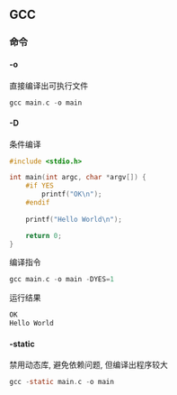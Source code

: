 <!--
 * @Description: 
 * @Version: 1.0
 * @Author: DaLao
 * @Email: dalao@xxx.com
 * @Date: 2022-05-21 23:09:51
 * @LastEditors: Li Yuanhao
 * @LastEditTime: 2023-03-09 01:34:10
-->

## GCC


### 命令


#### -o

直接编译出可执行文件

```c
gcc main.c -o main
```


#### -D

条件编译

```c++
#include <stdio.h>

int main(int argc, char *argv[]) {
    #if YES
        printf("OK\n");
    #endif
    
    printf("Hello World\n");

    return 0;
}
```

编译指令

```c
gcc main.c -o main -DYES=1
```

运行结果

```c
OK
Hello World
```


#### -static

禁用动态库, 避免依赖问题, 但编译出程序较大

```c
gcc -static main.c -o main
```

